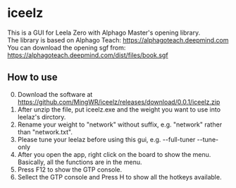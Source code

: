 # iceelz
This is a GUI for Leela Zero with Alphago Master's opening library.<br>
The library is based on Alphago Teach: https://alphagoteach.deepmind.com<br>
You can download the opening sgf from: https://alphagoteach.deepmind.com/dist/files/book.sgf

## How to use
0. Download the software at https://github.com/MingWR/iceelz/releases/download/0.0.1/iceelz.zip
1. After unzip the file, put iceelz.exe and the weight you want to use into leelaz's dirctory.
2. Rename your weight to "network" without suffix, e.g. "network" rather than "network.txt".
3. Please tune your leelaz before using this gui, e.g. --full-tuner --tune-only
4. After you open the app, right click on the board to show the menu. Basically, all the functions are in the menu.
5. Press F12 to show the GTP console.
6. Sellect the GTP console and Press H to show all the hotkeys available.
